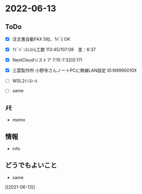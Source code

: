 # 2022-06-13

## ToDo
- [x] 注文書自動FAX 5社、1ﾊﾟｽ OK
- [x] ｱﾄﾞﾊﾞﾝｽｼｽﾃﾑ工数 113:45/107:08　差：6:37
- [x] NextCloudリストア 7:15-7:32(0:17)
- [x] 三雲製作所 小野寺さんノートPCに無線LAN設定 ID:N9990010X
- [ ] WSL2ｲﾝｽﾄｰﾙ
- [ ] same


## ﾒﾓ
- memo


## 情報
- info


## どうでもよいこと
- same


[[2021-06-13]]

